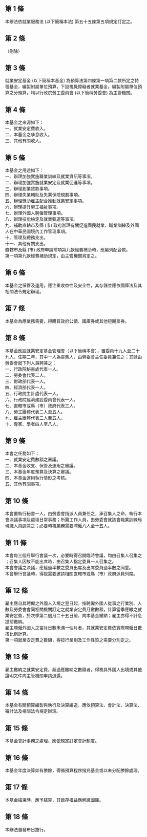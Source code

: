 第 1 條
-------
本辦法依就業服務法 (以下簡稱本法) 第五十五條第五項規定訂定之。

第 2 條
-------
（刪除）

第 3 條
-------
就業安定基金 (以下簡稱本基金) 為預算法第四條第一項第二款所定之特  
種基金，編製附屬單位預算，下設視覺障礙者就業基金，編製附屬單位預  
算之分預算，均以行政院勞工委員會 (以下簡稱勞委會) 為主管機關。

第 4 條
-------
本基金之來源如下：  
一、就業安定費收入。  
二、本基金之孳息收入。  
三、其他有關收入。

第 5 條
-------
本基金之用途如下：  
一、辦理加強實施職業訓練及就業資訊等事項。  
二、辦理加強實施就業安定及就業促進等事項。  
三、辦理創業貸款事項。  
四、辦理失業輔助及失業保險規劃事項。  
五、辦理獎助雇主配合推動就業安定事項。  
六、辦理提升勞工福祉事項。  
七、辦理外國人聘僱管理事項。  
八、辦理技能檢定及就業甄選等事項。  
九、補助直轄市及縣 (市) 政府辦理有關促進國民就業、職業訓練及外國  
    人在中華民國境內工作管理事項。  
十、管理及總務支出。  
十一、其他有關支出。  
直轄市及縣 (市) 政府申請前項第九款經費補助時，應編列配合款。  
第一項第九款經費補助規定，由主管機關另定之。

第 6 條
-------
本基金之保管及運用，應注重收益性及安全性，其存儲並應依國庫法及其  
相關法令規定辦理。

第 7 條
-------
本基金為應業務需要，得購買政府公債、國庫券或其他短期票券。

第 8 條
-------
本基金應設就業安定基金管理會（以下簡稱本會），置委員十九人至二十  
九人，任期二年，其中一人為召集人，由勞委會主任委員兼任之；其餘由  
勞委會就下列人員聘兼之：  
一、行政院秘書處代表一人。  
二、勞委會代表二人。  
三、財政部代表一人。  
四、經濟部代表一人。  
五、行政院主計處代表一人。  
六、行政院經濟建設委員會代表一人。  
七、直轄市或縣（市）政府代表三人。  
八、勞工團體代表二人至五人。  
九、雇主團體代表二人至五人。  
十、專家、學者四人至八人。

第 9 條
-------
本會之任務如下：  
一、就業安定費數額之審議。  
二、本基金收支、保管及運用之審議。  
三、本基金年度預算及決算之審議。  
四、本基金運用執行情形之考核。  
五、其他有關事項。

第 10 條
--------
本會置執行秘書一人，由勞委會指派人員兼任之，承召集人之命，執行本  
會決議事項及處理日常事務；所需工作人員，由勞委會就該會職業訓練局  
現職人員調兼之；必要時視業務需要聘僱八人至十五人。

第 11 條
--------
本會每三個月舉行會議一次，必要時得召開臨時會議，均由召集人召集之  
；召集人因故不能出席時，由召集人指定委員一人召集之。  
本會會議之決議，應經過半數之委員出席及出席委員過半數之同意。  
本會舉行會議時，得視需要邀請相關直轄市或縣（市）政府派員列席。

第 12 條
--------
雇主應自其聘僱之外國人入境之翌日起，按聘僱外國人從事之行業別、人  
數及勞委會會同相關機關訂定之就業安定費月繳數額，計算當季應繳之就  
業安定費，於次季第二個月二十五日前，向本基金繳納；雇主亦得不計息  
提前繳納。  
雇主聘僱外國人之當月日數未滿一個月者，其就業安定費依實際聘僱日數  
按比例計算。  
第一項就業安定費之數額，得按行業別及工作性質之需要分別定之。

第 13 條
--------
雇主繳納之就業安定費，超過應繳納之數額者，得檢具外國人出境或其他  
證明文件向主管機關申請退還。

第 14 條
--------
本基金有關預算編製與執行及決算編造，應依預算法、會計法、決算法、  
審計法及相關法令規定辦理。

第 15 條
--------
本基金會計事務之處理，應依規定訂定會計制度。

第 16 條
--------
本基金年度決算如有賸餘，得循預算程序撥充基金或以未分配賸餘處理。

第 17 條
--------
本基金結束時，應予結算，其餘存權益應解繳國庫。

第 18 條
--------
本辦法自發布日施行。

